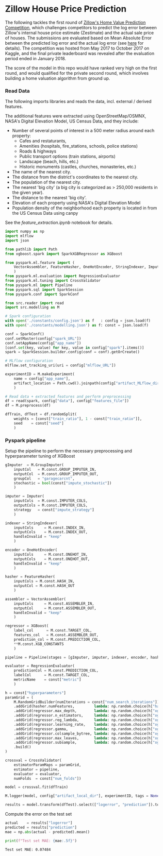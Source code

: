 # Zillow House Price Prediction

The following tackles the first round of [Zillow's Home Value Prediction Competition](https://www.kaggle.com/c/zillow-prize-1#description), which challenges competitors to predict the log error between Zillow's internal house price estimate (Zestimate) and the actual sale price of houses. The submissions are evaluated based on Mean Absolute Error between the predicted log error and the actual log error (see [here](https://www.kaggle.com/c/zillow-prize-1) for details). The competition was hosted from May 2017 to October 2017 on Kaggle, and the final private leaderboard was revealed after the evaluation period ended in January 2018.

The score of the model in this repo would have ranked very high on the first round, and would qualified for the private second round, which involves building a home valuation algorithm from ground up.

### Read Data

The following imports libraries and reads the data, incl. external / derived features. 

The additional features were extracted using OpenStreetMap/OSMNX, NASA's Digital Elevation Model, US Census Data, and they include:
* Number of several points of interest in a 500 meter radius around each property:
    * Cafes and restaturants, 
    * Amenities (hospitals, fire_stations, schools, police stations)
    * Roads & highways
    * Public transport options (train stations, airports)
    * Landscape (beach, hills, etc.)
    * Historic monuments (castles, churches, monasteries, etc.)
* The name of the nearest city.
* The distance from the district's coordinates to the nearest city.
* The population of the nearest city.
* The nearest 'big city' (a big city is categorized as > 250,000 residents in the given year).
* The distance to the nearest 'big city'.
* Elevation of each property using NASA's Digital Elevation Model
* Population density of the neighborhood each property is located in from the US Census Data using canpy

See the *feature_extraction.ipynb* notebook for details.


```python
import numpy as np
import mlflow
import json

from pathlib import Path
from xgboost.spark import SparkXGBRegressor as XGBoost

from pyspark.ml.feature import (
    VectorAssembler, FeatureHasher, OneHotEncoder, StringIndexer, Imputer 
    )
from pyspark.ml.evaluation import RegressionEvaluator
from pyspark.ml.tuning import CrossValidator
from pyspark.ml import Pipeline
from pyspark.sql import SparkSession
from pyspark.conf import SparkConf

from src.reader import read
import src.modelling as M

# Spark configuration
with open('./constants/config.json') as f   : config = json.load(f)
with open('./constants/modelling.json') as f: const = json.load(f)

conf = SparkConf()
conf.setMaster(config["spark_URL"])
conf.setAppName(config["app_name"])
[conf.set(key, value) for key, value in config["spark"].items()]
spark = SparkSession.builder.config(conf = conf).getOrCreate()

# MLflow configuration
mlflow.set_tracking_uri(uri = config["mlflow_URL"])

experimentID = M.makeExperiment(
    name = config["app_name"], 
    artifact_location = Path.cwd().joinpath(config["artifact_MLflow_dir"]).as_uri()
    )

# Read data + extracted features and perform preprocessing
df = read(spark, config["data"], config["features_file"])
df = M.preprocess(df)

dfTrain, dfTest = df.randomSplit(
    weights = [const["train_ratio"], 1 - const["train_ratio"]], 
    seed    = const["seed"]
    )
```

### Pyspark pipeline

Setup the pipeline to perform the necessary preprocessing and hyperparameter tuning of XGBoost


```python
gImputer  = M.GroupImputer(
    inputCol   = M.const.GROUP_IMPUTER_IN, 
    outputCol  = M.const.GROUP_IMPUTER_OUT, 
    groupCol   = "garagecarcnt", 
    stochastic = bool(const["impute_stochastic"])
    )

imputer = Imputer(
    inputCols  = M.const.IMPUTER_COLS, 
    outputCols = M.const.IMPUTER_COLS, 
    strategy   = const["impute_strategy"]
    )

indexer = StringIndexer(
    inputCols     = M.const.INDEX_IN, 
    outputCols    = M.const.INDEX_OUT, 
    handleInvalid = "keep"
    )

encoder = OneHotEncoder(
    inputCols     = M.const.ONEHOT_IN, 
    outputCols    = M.const.ONEHOT_OUT, 
    handleInvalid = "keep"
    )

hasher = FeatureHasher(
    inputCols = M.const.HASH_IN, 
    outputCol = M.const.HASH_OUT
    )

assembler = VectorAssembler(
    inputCols     = M.const.ASSEMBLER_IN, 
    outputCol     = M.const.ASSEMBLER_OUT, 
    handleInvalid = "keep"
    )

regressor = XGBoost(
    label_col      = M.const.TARGET_COL, 
    features_col   = M.const.ASSEMBLER_OUT, 
    prediction_col = M.const.PREDICTION_COL, 
    **M.const.XGB_CONSTANTS
    )

pipeline = Pipeline(stages = [gImputer, imputer, indexer, encoder, hasher, assembler, regressor]) 

evaluator = RegressionEvaluator(
    predictionCol = M.const.PREDICTION_COL, 
    labelCol      = M.const.TARGET_COL, 
    metricName    = const["metric"]
    )

h = const["hyperparameters"]
paramGrid = (
    M.RandomGridBuilder(numIterations = const["num_search_iterations"])
    .addGrid(hasher.numFeatures,         lambda: np.random.choice(h["hasher_num_features"]))
    .addGrid(regressor.max_depth,        lambda: np.random.choice(h["xgb_max_depth"]))
    .addGrid(regressor.n_estimators,     lambda: np.random.choice(h["xgb_n_estimators"]))
    .addGrid(regressor.reg_lambda,       lambda: np.random.choice(h["xgb_reg_lambda"]))
    .addGrid(regressor.learning_rate,    lambda: np.random.choice(h["xgb_learning_rate"]))
    .addGrid(regressor.gamma,            lambda: np.random.choice(h["xgb_gamma"]))
    .addGrid(regressor.colsample_bytree, lambda: np.random.choice(h["xgb_colsample_bytree"]))
    .addGrid(regressor.max_leaves,       lambda: np.random.choice(h["xgb_max_leaves"]))
    .addGrid(regressor.subsample,        lambda: np.random.choice(h["xgb_subsample"]))
    .build()
)

crossval = CrossValidator(
    estimatorParamMaps = paramGrid,
    estimator = pipeline,
    evaluator = evaluator,
    numFolds  = const["num_folds"])

model = crossval.fit(dfTrain)

M.logger(model, config["artifact_local_dir"], experimentID, tags = None)

results = model.transform(dfTest).select(["logerror", "prediction"]).toPandas()
```

Compute the error on the test set


```python
actual    = results["logerror"]
predicted = results["prediction"]
mae = np.abs(actual - predicted).mean()

print(f"Test set MAE: {mae:.5f}")
```

    Test set MAE: 0.07484
